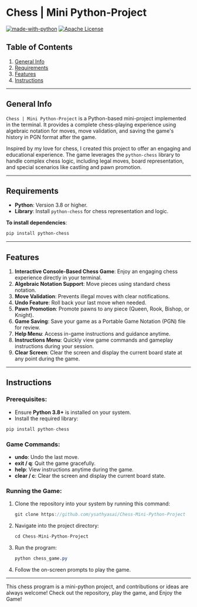 # Chess | Mini Python-Project

[![made-with-python](https://img.shields.io/badge/Made%20with-Python-1f425f.svg)](https://www.python.org/)
[![Apache License](https://img.shields.io/badge/License-Apache%202.0-blue.svg)](https://choosealicense.com/licenses/apache-2.0/)

## Table of Contents
1. [General Info](#general-info)  
2. [Requirements](#requirements)  
3. [Features](#features)  
4. [Instructions](#instructions)  

---

## General Info
`Chess | Mini Python-Project` is a Python-based mini-project implemented in the terminal. It provides a complete chess-playing experience using algebraic notation for moves, move validation, and saving the game's history in PGN format after the game.

Inspired by my love for chess, I created this project to offer an engaging and educational experience. The game leverages the `python-chess` library to handle complex chess logic, including legal moves, board representation, and special scenarios like castling and pawn promotion.

---

## Requirements
- **Python**: Version 3.8 or higher.  
- **Library**: Install `python-chess` for chess representation and logic.  

**To install dependencies**:
```bash
pip install python-chess
```

---

## Features
1. **Interactive Console-Based Chess Game**: Enjoy an engaging chess experience directly in your terminal.  
2. **Algebraic Notation Support**: Move pieces using standard chess notation.  
3. **Move Validation**: Prevents illegal moves with clear notifications.  
4. **Undo Feature**: Roll back your last move when needed.  
5. **Pawn Promotion**: Promote pawns to any piece (Queen, Rook, Bishop, or Knight).  
6. **Game Saving**: Save your game as a Portable Game Notation (PGN) file for review.  
7. **Help Menu**: Access in-game instructions and guidance anytime.  
8. **Instructions Menu**: Quickly view game commands and gameplay instructions during your session.
9. **Clear Screen**: Clear the screen and display the current board state at any point during the game.

---

## Instructions
### Prerequisites:
- Ensure **Python 3.8+** is installed on your system.  
- Install the required library:
```javascript
pip install python-chess
```

### Game Commands:
- **undo**: Undo the last move.  
- **exit / q**: Quit the game gracefully.  
- **help**: View instructions anytime during the game.  
- **clear / c**: Clear the screen and display the current board state.

### Running the Game:

1. Clone the repository into your system by running this command:  
   ```javascript
   git clone https://github.com/ysathyasai/Chess-Mini-Python-Project
   ```

2. Navigate into the project directory:
   ```javascript
   cd Chess-Mini-Python-Project
   ```
   
3. Run the program:
   ```css
   python chess_game.py
   ```
   
4. Follow the on-screen prompts to play the game.


---

This chess program is a mini-python project, and contributions or ideas are always welcome! Check out the repository, play the game, and Enjoy the Game!
